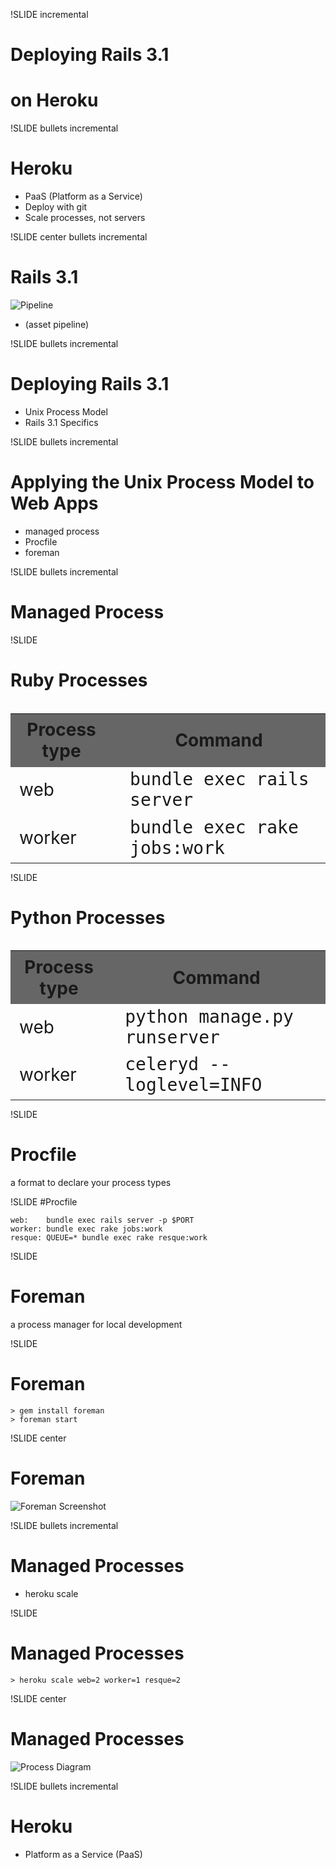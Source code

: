!SLIDE incremental 
# Deploying Rails 3.1 #
# on Heroku #

!SLIDE bullets incremental
# Heroku #

* PaaS (Platform as a Service)
* Deploy with git 
* Scale processes, not servers

!SLIDE center bullets incremental
# Rails 3.1 #

![Pipeline](pipeline1.jpg)

* (asset pipeline)

!SLIDE bullets incremental
# Deploying Rails 3.1 #

* Unix Process Model
* Rails 3.1 Specifics

!SLIDE bullets incremental
# Applying the Unix Process Model to Web Apps

* managed process
* Procfile
* foreman

!SLIDE bullets incremental
# Managed Process

!SLIDE 
# Ruby Processes

<br/>
<table style="font-size:2em; margin: 0 auto;">
  <tr style='background: #666'><th style='padding: 0.3em'>Process type</th><th>Command</th></tr>
  <tr><td>web</td><td style='padding-left: 1em; font-family: monospace'>bundle exec rails server</td></tr>
  <tr><td>worker</td><td style='padding-left: 1em; font-family: monospace'>bundle exec rake jobs:work</td></tr>
</table>

!SLIDE 
# Python Processes

<br/>
<table style="font-size:2em; margin: 0 auto;">
  <tr style='background: #666'><th style='padding: 0.3em'>Process type</th><th>Command</th></tr>
  <tr><td>web</td><td style='padding-left: 1em; font-family: monospace'>python manage.py runserver</td></tr>
  <tr><td>worker</td><td style='padding-left: 1em; font-family: monospace'>celeryd --loglevel=INFO</td></tr>
</table>

!SLIDE 
# Procfile

a format to declare your process types

!SLIDE
#Procfile

    web:    bundle exec rails server -p $PORT
    worker: bundle exec rake jobs:work
    resque: QUEUE=* bundle exec rake resque:work

!SLIDE 
# Foreman

a process manager for local development

!SLIDE 
# Foreman

    > gem install foreman
    > foreman start

!SLIDE center
# Foreman

![Foreman Screenshot](foreman_screenshot.png)

!SLIDE bullets incremental
# Managed Processes

* heroku scale 

!SLIDE 
# Managed Processes

    > heroku scale web=2 worker=1 resque=2

!SLIDE center 
# Managed Processes

![Process Diagram](process_diagram.png)

!SLIDE bullets incremental 
# Heroku

* Platform as a Service (PaaS)


